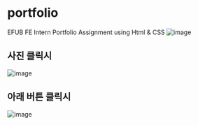 # portfolio
EFUB FE Intern Portfolio Assignment using Html &amp; CSS 
![image](https://user-images.githubusercontent.com/104920062/228936094-1f5ae7cf-9d2d-48da-a007-dcc2bdf90b21.png)
## 사진 클릭시
![image](https://user-images.githubusercontent.com/104920062/228936179-e9a1c782-edb3-40dd-961d-4b70d1541750.png)
## 아래 버튼 클릭시
![image](https://user-images.githubusercontent.com/104920062/228936470-ce2f5c7b-c0ff-4336-8dce-65d0bc1e210e.png)

